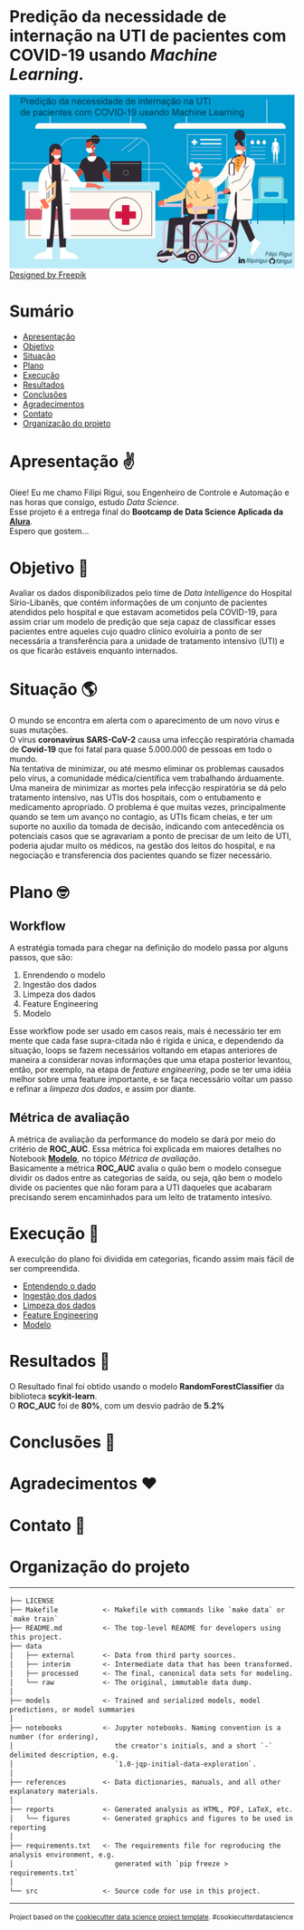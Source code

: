 Predição da necessidade de internação na UTI de pacientes com COVID-19 usando *Machine Learning*.
==============================

![Cover](https://raw.githubusercontent.com/fdrigui/covid19_icu_admission_prediction/main/img/cover_img_mini.png)
<a href="http://www.freepik.com">Designed by Freepik</a>

# Sumário
<!--ts-->
   * [Apresentação](#apre)
   * [Objetivo](#res)
   * [Situação](#sit)
   * [Plano](#plan)
   * [Execução](#exec)
   * [Resultados](#result)
   * [Conclusões](#concl)
   * [Agradecimentos](#agrad)
   * [Contato](#contato)
   * [Organização do projeto](#porg)
<!--te-->

<a name="apre"></a>
# Apresentação ✌️
Oiee! Eu me chamo Filipi Rigui, sou Engenheiro de Controle e Automação e nas horas que consigo, estudo *Data Science*.<br> Esse projeto é a entrega final do **Bootcamp de Data Science Aplicada da [Alura](https://www.alura.com.br/)**.<br>
Espero que gostem...<br>

<a name="res"></a>
# Objetivo 📝
Avaliar os dados disponibilizados pelo time de *Data Intelligence* do Hospital Sírio-Libanês, que contém informações de um conjunto de pacientes atendidos pelo hospital e que estavam acometidos pela COVID-19, para assim criar um modelo de predição que seja capaz de classificar esses pacientes entre aqueles cujo quadro clínico evoluiria a ponto de ser necessária a transferência para a unidade de tratamento intensivo (UTI) e os que ficarão estáveis enquanto internados. 

<a name="sit"></a>
# Situação 🌎
O mundo se encontra em alerta com o aparecimento de um novo vírus e suas mutações.<br>
O vírus **coronavírus SARS-CoV-2** causa uma infecção respiratória chamada de **Covid-19** que foi fatal para quase 5.000.000 de pessoas em todo o mundo.<br>
Na tentativa de minimizar, ou até mesmo eliminar os problemas causados pelo vírus, a comunidade médica/científica vem trabalhando árduamente.<br>
Uma maneira de minimizar as mortes pela infecção respiratória se dá pelo tratamento intensivo, nas UTIs dos hospitais, com o entubamento e medicamento apropriado. O problema é que muitas vezes, principalmente quando se tem um avanço no contagio, as UTIs ficam cheias, e ter um suporte no auxilio da tomada de decisão, indicando com antecedência os potenciais casos que se agravariam a ponto de precisar de um leito de UTI, poderia ajudar muito os médicos, na gestão dos leitos do hospital, e na negociação e transferencia dos pacientes quando se fizer necessário.

<a name="plan"></a>
# Plano 🤓
## Workflow
A estratégia tomada para chegar na definição do modelo passa por alguns passos, que são:
1. Enrendendo o modelo
2. Ingestão dos dados
3. Limpeza dos dados
4. Feature Engineering
5. Modelo

Esse workflow pode ser usado em casos reais, mais é necessário ter em mente que cada fase supra-citada não é rígida e única, e dependendo da situação, loops se fazem necessários voltando em etapas anteriores de maneira a considerar novas informações que uma etapa posterior levantou, então, por exemplo, na etapa de *feature engineering*, pode se ter uma idéia melhor sobre uma feature importante, e se faça necessário voltar um passo e refinar a *limpeza dos dados*, e assim por diante.

## Métrica de avaliação
A métrica de avaliação da performance do modelo se dará por meio do critério de **ROC_AUC**. Essa métrica foi explicada em maiores detalhes no Notebook [**Modelo**](https://github.com/fdrigui/covid19_icu_admission_prediction/blob/main/notebooks/4.0_Modeling.ipynb), no tópico *Métrica de avaliação*.<br>
Basicamente a métrica **ROC_AUC** avalia o quão bem o modelo consegue dividir os dados entre as categorias de saída, ou seja, qão bem o modelo divide os pacientes que não foram para a UTI daqueles que acabaram precisando serem encaminhados para um leito de tratamento intesívo.




<a name="exec"></a>
# Execução 👊
A execulção do plano foi dividida em categorias, ficando assim mais fácil de ser compreendida.
<!--ts-->
   * [Entendendo o dado](https://github.com/fdrigui/covid19_icu_admission_prediction/blob/main/notebooks/0.0_understanding_the_data.md)
   * [Ingestão dos dados](https://github.com/fdrigui/covid19_icu_admission_prediction/blob/main/notebooks/1.0_ingest_raw_data.ipynb)
   * [Limpeza dos dados](https://github.com/fdrigui/covid19_icu_admission_prediction/blob/main/notebooks/2.0_clean_data.ipynb)
   * [Feature Engineering](https://github.com/fdrigui/covid19_icu_admission_prediction/blob/main/notebooks/3.0_feature_engineering.ipynb)
   * [Modelo](https://github.com/fdrigui/covid19_icu_admission_prediction/blob/main/notebooks/4.0_Modeling.ipynb)
<!--te-->

<a name="result"></a>
# Resultados 🎯
O Resultado final foi obtido usando o modelo **RandomForestClassifier** da biblioteca **scykit-learn**.<br>
O **ROC_AUC** foi de **80%**, com um desvio padrão de **5.2%**

<a name="result"></a>
# Conclusões 🚩

<a name="agrad"></a>
# Agradecimentos ♥️

<a name="contato"></a>
# Contato 🍕

<a name="porg"></a>
# Organização do projeto
------------

    ├── LICENSE
    ├── Makefile           <- Makefile with commands like `make data` or `make train`
    ├── README.md          <- The top-level README for developers using this project.
    ├── data
    │   ├── external       <- Data from third party sources.
    │   ├── interim        <- Intermediate data that has been transformed.
    │   ├── processed      <- The final, canonical data sets for modeling.
    │   └── raw            <- The original, immutable data dump.
    │
    ├── models             <- Trained and serialized models, model predictions, or model summaries
    │
    ├── notebooks          <- Jupyter notebooks. Naming convention is a number (for ordering),
    │                         the creator's initials, and a short `-` delimited description, e.g.
    │                         `1.0-jqp-initial-data-exploration`.
    │
    ├── references         <- Data dictionaries, manuals, and all other explanatory materials.
    │
    ├── reports            <- Generated analysis as HTML, PDF, LaTeX, etc.
    │   └── figures        <- Generated graphics and figures to be used in reporting
    │
    ├── requirements.txt   <- The requirements file for reproducing the analysis environment, e.g.
    │                         generated with `pip freeze > requirements.txt`
    │
    └── src                <- Source code for use in this project.


--------

<p><small>Project based on the <a target="_blank" href="https://drivendata.github.io/cookiecutter-data-science/">cookiecutter data science project template</a>. #cookiecutterdatascience</small></p>
